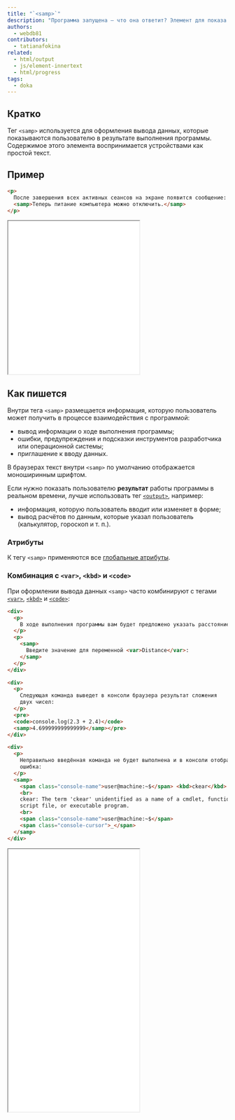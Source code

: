 ```yaml
---
title: "`<samp>`"
description: "Программа запущена — что она ответит? Элемент для показа пользователю выходных данных программы."
authors:
  - webdb81
contributors:
  - tatianafokina
related:
  - html/output
  - js/element-innertext
  - html/progress
tags:
  - doka
---
```


## Кратко

Тег `<samp>` используется для оформления вывода данных, которые показываются пользователю в результате выполнения программы. Содержимое этого элемента воспринимается устройствами как простой текст.

## Пример

```html
<p>
  После завершения всех активных сеансов на экране появится сообщение:
  <samp>Теперь питание компьютера можно отключить.</samp>
</p>
```

<iframe title="Базовый пример" src="demos/basic/" height="350"></iframe>

## Как пишется

Внутри тега `<samp>` размещается информация, которую пользователь может получить в процессе взаимодействия с программой:

- вывод информации о ходе выполнения программы;
- ошибки, предупреждения и подсказки инструментов разработчика или операционной системы;
- приглашение к вводу данных.

В браузерах текст внутри `<samp>` по умолчанию отображается моноширинным шрифтом.

Если нужно показать пользователю **результат** работы программы в реальном времени, лучше использовать тег [`<output>`](/html/output/), например:

- информация, которую пользователь вводит или изменяет в форме;
- вывод расчётов по данным, которые указал пользователь (калькулятор, гороскоп и т. п.).

### Атрибуты

К тегу `<samp>` применяются все [глобальные атрибуты](/html/global-attrs/).

### Комбинация с `<var>`, `<kbd>` и `<code>`

При оформлении вывода данных `<samp>` часто комбинируют с тегами [`<var>`](/html/var/), [`<kbd>`](/html/kbd/) и [`<code>`](/html/code/):

```html
<div>
  <p>
    В ходе выполнения программы вам будет предложено указать расстояние:
  </p>
  <p>
    <samp>
      Введите значение для переменной <var>Distance</var>:
    </samp>
  </p>
</div>

<div>
  <p>
    Следующая команда выведет в консоли браузера результат сложения
    двух чисел:
  </p>
  <pre>
  <code>console.log(2.3 + 2.4)</code>
  <samp>4.699999999999999</samp></pre>
</div>

<div>
  <p>
    Неправильно введённая команда не будет выполнена и в консоли отобразится
    ошибка:
  </p>
  <samp>
    <span class="console-name">user@machine:~$</span> <kbd>ckear</kbd>
    <br>
    ckear: The term 'ckear' unidentified as a name of a cmdlet, function,
    script file, or executable program.
    <br>
    <span class="console-name">user@machine:~$</span>
    <span class="console-cursor">_</span>
  </samp>
</div>
```

<iframe title="Пример использования с var и kbd" src="demos/complex/" height="600"></iframe>
